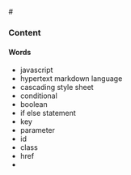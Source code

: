 #<Hangman Coder />

### Content

#### Words
* javascript
* hypertext markdown language
* cascading style sheet
* conditional
* boolean
* if else statement
* key
* parameter
* id
* class
* href
*
